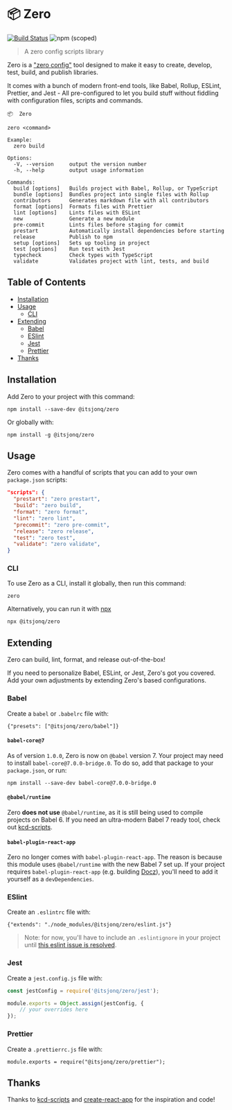 # 📦 Zero

[![Build Status](https://travis-ci.org/itsjonq/zero.svg?branch=master)](https://travis-ci.org/itsjonq/zero)
![npm (scoped)](https://img.shields.io/npm/v/@itsjonq/zero)

> A zero config scripts library

Zero is a ["zero config"](https://www.google.com/search?ei=eGJ7XPqGG5K_jgS2wYKoCA&q=javascript+zero+config&oq=javascript+zero+config&gs_l=psy-ab.3..0i22i30l2.2204.6555..6634...4.0..0.88.1939.29......0....1..gws-wiz.......0i71j0i131j0j0i67.eDv8lllu1MY) tool designed to make it easy to create, develop, test, build, and publish libraries.

It comes with a bunch of modern front-end tools, like Babel, Rollup, ESLint, Prettier, and Jest - All pre-configured to let you build stuff without fiddling with configuration files, scripts and commands.

```
📦  Zero

zero <command>

Example:
  zero build

Options:
  -V, --version     output the version number
  -h, --help        output usage information

Commands:
  build [options]   Builds project with Babel, Rollup, or TypeScript
  bundle [options]  Bundles project into single files with Rollup
  contributors      Generates markdown file with all contributors
  format [options]  Formats files with Prettier
  lint [options]    Lints files with ESLint
  new               Generate a new module
  pre-commit        Lints files before staging for commit
  prestart          Automatically install dependencies before starting
  release           Publish to npm
  setup [options]   Sets up tooling in project
  test [options]    Run test with Jest
  typecheck         Check types with TypeScript
  validate          Validates project with lint, tests, and build
```

## Table of Contents

<!-- START doctoc generated TOC please keep comment here to allow auto update -->
<!-- DON'T EDIT THIS SECTION, INSTEAD RE-RUN doctoc TO UPDATE -->

-   [Installation](#installation)
-   [Usage](#usage)
    -   [CLI](#cli)
-   [Extending](#extending)
    -   [Babel](#babel)
    -   [ESlint](#eslint)
    -   [Jest](#jest)
    -   [Prettier](#prettier)
-   [Thanks](#thanks)

<!-- END doctoc generated TOC please keep comment here to allow auto update -->

## Installation

Add Zero to your project with this command:

```
npm install --save-dev @itsjonq/zero
```

Or globally with:

```
npm install -g @itsjonq/zero
```

## Usage

Zero comes with a handful of scripts that you can add to your own `package.json` scripts:

```json
"scripts": {
  "prestart": "zero prestart",
  "build": "zero build",
  "format": "zero format",
  "lint": "zero lint",
  "precommit": "zero pre-commit",
  "release": "zero release",
  "test": "zero test",
  "validate": "zero validate",
}
```

### CLI

To use Zero as a CLI, install it globally, then run this command:

```
zero
```

Alternatively, you can run it with [npx](https://medium.com/@maybekatz/introducing-npx-an-npm-package-runner-55f7d4bd282b)

```
npx @itsjonq/zero
```

## Extending

Zero can build, lint, format, and release out-of-the-box!

If you need to personalize Babel, ESLint, or Jest, Zero's got you covered. Add your own adjustments by extending Zero's based configurations.

### Babel

Create a `babel` or `.babelrc` file with:

```
{"presets": ["@itsjonq/zero/babel"]}
```

#### `babel-core@7`

As of version `1.0.0`, Zero is now on `@babel` version 7. Your project may need to install `babel-core@7.0.0-bridge.0`. To do so, add that package to your `package.json`, or run:

```
npm install --save-dev babel-core@7.0.0-bridge.0
```

#### `@babel/runtime`

Zero **does not use** `@babel/runtime`, as it is still being used to compile projects on Babel 6. If you need an ultra-modern Babel 7 ready tool, check out [kcd-scripts](https://github.com/kentcdodds/kcd-scripts).

#### `babel-plugin-react-app`

Zero no longer comes with `babel-plugin-react-app`. The reason is because this module uses `@babel/runtime` with the new Babel 7 set up. If your project requires `babel-plugin-react-app` (e.g. building [Docz](https://www.docz.site/)), you'll need to add it yourself as a `devDependencies`.

### ESlint

Create an `.eslintrc` file with:

```
{"extends": "./node_modules/@itsjonq/zero/eslint.js"}
```

> Note: for now, you'll have to include an `.eslintignore` in your project until
> [this eslint issue is resolved](https://github.com/eslint/eslint/issues/9227).

### Jest

Create a `jest.config.js` file with:

```javascript
const jestConfig = require('@itsjonq/zero/jest');

module.exports = Object.assign(jestConfig, {
	// your overrides here
});
```

### Prettier

Create a `.prettierrc.js` file with:

```
module.exports = require("@itsjonq/zero/prettier");
```

## Thanks

Thanks to [kcd-scripts](https://github.com/kentcdodds/kcd-scripts) and [create-react-app](https://github.com/facebook/create-react-app) for the inspiration and code!
